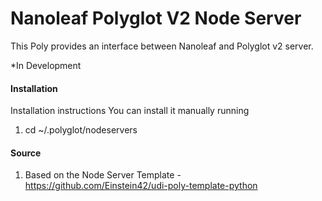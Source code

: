# Nanoleaf Polyglot V2 Node Server

This Poly provides an interface between Nanoleaf and Polyglot v2 server. 

*In Development

#### Installation

Installation instructions
You can install it manually running

1. cd ~/.polyglot/nodeservers

#### Source

1. Based on the Node Server Template - https://github.com/Einstein42/udi-poly-template-python
